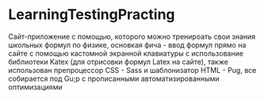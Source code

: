 # LearningTestingPracting

Сайт-приложение с помощью, которого можно тренироать свои знания школьных формул по физике, основкая фича - ввод формул прямо на сайте с помощью кастомной экранной клавиатуры с использование библиотеки Katex (для отрисовки формул Latex на сайте), также использован препроцессор CSS - Sass и шаблонизатор HTML - Pug, все собирается под Gu;p с прописанными автоматизированными оптимизациями
